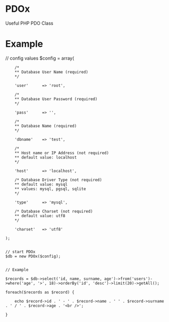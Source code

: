 PDOx
====

Useful PHP PDO Class


Example
====
// config values
	$config = array(

		/*
		** Database User Name (required)
		*/
		
		'user'		=> 'root',
		
		/*
		** Database User Password (required)
		*/
		
		'pass'		=> '',
		
		/* 
		** Database Name (required)
		*/
		
		'dbname'	=> 'test',
		
		/*
		** Host name or IP Address (not required)
		** default value: localhost
		*/
		
		'host'		=> 'localhost',
		
		/* Database Driver Type (not required)
		** default value: mysql
		** values: mysql, pgsql, sqlite
		*/
		
		'type'		=> 'mysql',
		
		/* Database Charset (not required)
		** default value: utf8
		*/
		
		'charset'	=> 'utf8'
		
	);

	
	// start PDOx
	$db = new PDOx($config);
	
	
	// Example
	
	$records = $db->select('id, name, surname, age')->from('users')->where('age', '>', 18)->orderBy('id', 'desc')->limit(20)->getAll();
	
	foreach($records as $record) {
	
		echo $record->id . ' - ' . $record->name . ' ' . $record->surname . ' / ' . $record->age . '<br />';
	
	}
